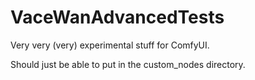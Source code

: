 # VaceWanAdvancedTests
Very very (very) experimental stuff for ComfyUI.

Should just be able to put in the custom_nodes directory.
